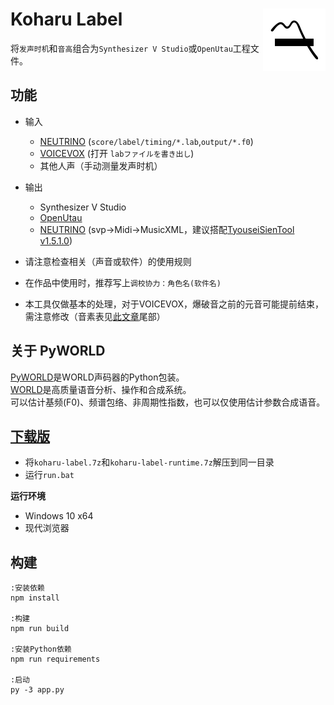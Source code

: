 # Koharu Label<img alt="" style="float:right" width="100" src="public/favicon.svg">
将`发声时机`和`音高`组合为`Synthesizer V Studio`或`OpenUtau`工程文件。  


## 功能
- 输入
  - [NEUTRINO](https://studio-neutrino.com/) (`score/label/timing/*.lab`,`output/*.f0`)
  - [VOICEVOX](https://voicevox.hiroshiba.jp/) (打开 `labファイルを書き出し`)
  - 其他人声（手动测量发声时机）
- 输出
  - Synthesizer V Studio
  - [OpenUtau](https://github.com/stakira/OpenUtau/)
  - [NEUTRINO](https://n3utrino.work/) (svp->Midi->MusicXML，建议搭配[TyouseiSienTool v1.5.1.0](https://github.com/sigprogramming/tyouseisientool/releases/tag/v1.5.1.0))
  
- 请注意检查相关（声音或软件）的使用规则
- 在作品中使用时，推荐写上`调校协力：角色名(软件名)`
- 本工具仅做基本的处理，对于VOICEVOX，爆破音之前的元音可能提前结束，需注意修改（音素表见[此文章](https://www.bilibili.com/read/cv14176406)尾部[](https://i0.hdslb.com/bfs/article/4d91f86b7be624085a42f43b269585ed55458a04.jpg)）


## 关于 PyWORLD
[PyWORLD](https://github.com/JeremyCCHsu/Python-Wrapper-for-World-Vocoder/)是WORLD声码器的Python包装。  
[WORLD](https://github.com/mmorise/World/)是高质量语音分析、操作和合成系统。  
可以估计基频(F0)、频谱包络、非周期性指数，也可以仅使用估计参数合成语音。  


## [下载版](https://pan.baidu.com/s/1fJgz6Resv2gt_GJaLMw6Tw?pwd=khrr)
- 将`koharu-label.7z`和`koharu-label-runtime.7z`解压到同一目录
- 运行`run.bat`

**运行环境**
- Windows 10 x64
- 现代浏览器


## 构建
```batch
:安装依赖
npm install

:构建
npm run build

:安装Python依赖
npm run requirements

:启动
py -3 app.py
```